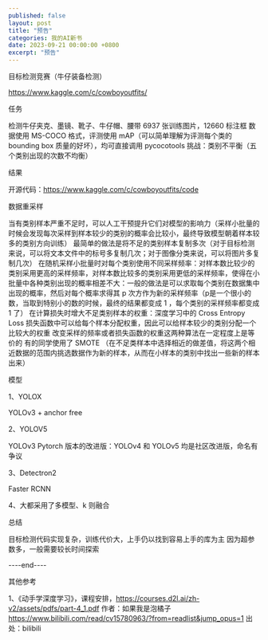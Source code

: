 ```yaml
---
published: false
layout: post
title: "预告"
categories: 我的AI新书
date: 2023-09-21 00:00:00 +0800
excerpt: "预告"
---
```



目标检测竞赛（牛仔装备检测）



https://www.kaggle.com/c/cowboyoutfits/




任务



检测牛仔夹克、墨镜、靴子、牛仔帽、腰带
6937 张训练图片，12660 标注框
数据使用 MS-COCO 格式，评测使用 mAP（可以简单理解为评测每个类的 bounding box 质量的好坏），均可直接调用 pycocotools
挑战：类别不平衡（五个类别出现的次数不均衡）









结果



开源代码：https://www.kaggle.com/c/cowboyoutfits/code








数据重采样



当有类别样本严重不足时，可以人工干预提升它们对模型的影响力（采样小批量的时候会发现每次采样到样本较少的类别的概率会比较小，最终导致模型朝着样本较多的类别方向训练）
最简单的做法是将不足的类别样本复制多次（对于目标检测来说，可以将文本文件中的标号多复制几次；对于图像分类来说，可以将图片多复制几次）
在随机采样小批量时对每个类别使用不同采样频率：对样本数比较少的类别采用更高的采样频率，对样本数比较多的类别采用更低的采样频率，使得在小批量中各种类别出现的概率相差不大：一般的做法是可以求取每个类别在数据集中出现的概率，然后对每个概率求得其 p 次方作为新的采样频率（p是一个很小的数，当取到特别小的数的时候，最终的结果都变成 1 ，每个类别的采样频率都变成 1 了）
在计算损失时增大不足类别样本的权重：深度学习中的 Cross Entropy Loss 损失函数中可以给每个样本分配权重，因此可以给样本较少的类别分配一个比较大的权重
改变采样的频率或者损失函数的权重这两种算法在一定程度上是等价的
有的同学使用了 SMOTE （在不足类样本中选择相近的做差值，将这两个相近数据的范围内挑选数据作为新的样本，从而在小样本的类别中找出一些新的样本出来）








模型



1、YOLOX



YOLOv3 + anchor free


2、YOLOV5



YOLOv3 Pytorch 版本的改进版：YOLOv4 和 YOLOv5 均是社区改进版，命名有争议


3、Detectron2



Faster RCNN


4、大都采用了多模型、k 则融合









总结



目标检测代码实现复杂，训练代价大，上手仍以找到容易上手的库为主
因为超参数多，一般需要较长时间探索








----end----

其他参考

1、《动手学深度学习》，课程安排，https://courses.d2l.ai/zh-v2/assets/pdfs/part-4_1.pdf 作者：如果我是泡橘子 https://www.bilibili.com/read/cv15780963/?from=readlist&jump_opus=1 出处：bilibili